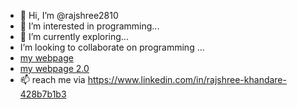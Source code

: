 - 👋 Hi, I’m @rajshree2810
- 👀 I’m interested in programming...
- 🌱 I’m currently exploring...
-  I’m looking to collaborate on programming  ...
-  [my webpage](https://rajshree2810.github.io/rajshree.github.io/)
- [my webpage 2.0](https://rajshree2810.github.io/1.github.io)
- 📫 reach me via https://www.linkedin.com/in/rajshree-khandare-428b7b1b3

<!---
rajshree2810/rajshree2810 is a ✨ special ✨ repository because its `README.md` (this file) appears on your GitHub profile.
You can click the Preview link to take a look at your changes.
--->
